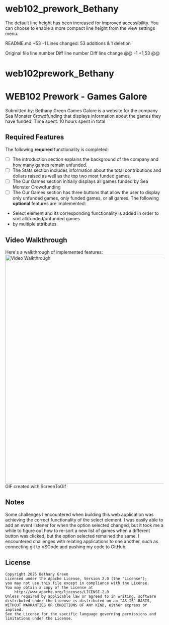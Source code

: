 # web102_prework_Bethany
The default line height has been increased for improved accessibility. You can choose to enable a more compact line height from the view settings menu.

‎README.md
+53
-1
Lines changed: 53 additions & 1 deletion


Original file line number	Diff line number	Diff line change
@@ -1 +1,53 @@
# web102prework_Bethany
# WEB102 Prework - Games Galore
Submitted by: Bethany Green
Games Galore is a website for the company Sea Monster Crowdfunding that displays information about the games they have funded.
Time spent: 10 hours spent in total
## Required Features
The following **required** functionality is completed:
* [ ] The introduction section explains the background of the company and how many games remain unfunded.
* [ ] The Stats section includes information about the total contributions and dollars raised as well as the top two most funded games.
* [ ] The Our Games section initially displays all games funded by Sea Monster Crowdfunding
* [ ] The Our Games section has three buttons that allow the user to display only unfunded games, only funded games, or all games.
The following **optional** features are implemented:
* Select element and its corresponding functionality is added in order to sort all/funded/unfunded games
* by multiple attributes.
## Video Walkthrough
Here's a walkthrough of implemented features:
<img src='https://drive.google.com/file/d/11pNX_IkD94MdNyX_lFfjHvLK3fRNJHjh/view?usp=sharing' title='Website Video Walkthrough' width='725px' alt='Video Walkthrough' />
GIF created with ScreenToGif
## Notes
Some challenges I encountered when building this web application was achieving the correct functionality of the select
element. I was easily able to add an event listener for when the option selected changed, but it took me a while to 
figure out how to re-sort a new list of games when a different button was clicked, but the option selected remained the
same. I encountered challenges with relating applications to one another, such as connecting git to VSCode and pushing
my code to GitHub.
## License
    Copyright 2025 Bethany Green
    Licensed under the Apache License, Version 2.0 (the "License");
    you may not use this file except in compliance with the License.
    You may obtain a copy of the License at
        http://www.apache.org/licenses/LICENSE-2.0
    Unless required by applicable law or agreed to in writing, software
    distributed under the License is distributed on an "AS IS" BASIS,
    WITHOUT WARRANTIES OR CONDITIONS OF ANY KIND, either express or implied.
    See the License for the specific language governing permissions and
    limitations under the License.
